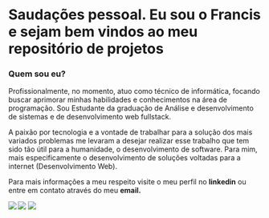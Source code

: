 <h1>Saudações pessoal. Eu sou o Francis e sejam bem vindos ao meu repositório de projetos</h1>

<h3>Quem sou eu?</h3>
  <p>Profissionalmente, no momento, atuo como técnico de informática, focando buscar aprimorar minhas habilidades e conhecimentos na área de programação. Sou Estudante da graduação de Análise e desenvolvimento de sistemas e de desenvolvimento web fullstack.</p>
  <p>A paixão por tecnologia e a vontade de trabalhar para a solução dos mais variados problemas me levaram a desejar realizar esse trabalho que tem sido tão útil para a humanidade, o desenvolvimento de software. Para mim, mais especificamente o desenvolvimento de soluções voltadas para a internet (Desenvolvimento Web).</p>
  <p>Para mais informações a meu respeito visite o meu perfil no <b>linkedin</b> ou entre em contato através do meu <b>email<b>. </p>
  <a href="https://www.linkedin.com/in/francis-mozart-pelissari-0976a6174/" target="_blank"><img src="https://img.shields.io/badge/Francis Mozart Pelissari-0077B5?style=for-the-badge&logo=linkedin&logoColor=white"></a>
  <img src="https://img.shields.io/badge/mozartpelissari@gmail.com-D14836?style=for-the-badge&logo=gmail&logoColor=white">
  <img src="https://img.shields.io/badge/mozart96p@hotmail.com-0078D4?style=for-the-badge&logo=microsoft-outlook&logoColor=white">
  
  

